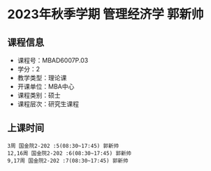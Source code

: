 # 2023年秋季学期 管理经济学 郭新帅






## 课程信息

- 课程号：MBAD6007P.03
- 学分：2
- 教学类型：理论课
- 开课单位：MBA中心
- 课程类别：硕士
- 课程层次：研究生课程

## 上课时间

```
3周 国金院2-202 :5(08:30~17:45) 郭新帅
12,16周 国金院2-202 :6(08:30~17:45) 郭新帅
9,17周 国金院2-202 :7(08:30~17:45) 郭新帅
```


